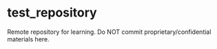 # test_repository
Remote repository for learning. Do NOT commit proprietary/confidential materials here.
